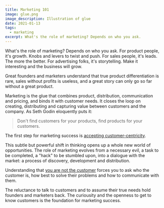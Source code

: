 ```yaml
---
title: Marketing 101
image: glue.png
image_description: Illustration of glue
date: 2021-01-13
tags:
  - marketing
excerpt: What's the role of marketing? Depends on who you ask.
---
```


What's the role of marketing? Depends on who you ask. For product people, it's growth. Knobs and levers to twist and push. For sales people, it's leads. The more the better. For advertising folks, it's storytelling. Make it interesting and the business will grow.

Great founders and marketers understand that true product differentiation is rare, sales without profits is useless, and a great story can only go so far without a great product.

Marketing is the glue that combines product, distribution, communication and pricing, and binds it with customer needs. It closes the loop on creating, distributing and capturing value between customers and the company. As Seth Godin eloquently puts it:

> Don't find customers for your products, find products for your customers.

The first step for marketing success is [accepting customer-centricity](https://hbr.org/2018/10/6-ways-to-build-a-customer-centric-culture).

This subtle but powerful shift in thinking opens up a whole new world of opportunities. The role of marketing evolves from a necessary evil, a task to be completed, a "hack" to be stumbled upon, into a dialogue with the market: a process of discovery, development and distribution.

Understanding that [you are not the customer](https://www.marketingweek.com/mark-ritson-the-first-rule-of-marketing-is-you-are-not-the-customer/) forces you to ask who the customer is, how best to solve their problems and how to communicate with them.

The reluctance to talk to customers and to assume their true needs hold founders and marketers back. The curiousity and the openness to get to know customers is the foundation for marketing success.